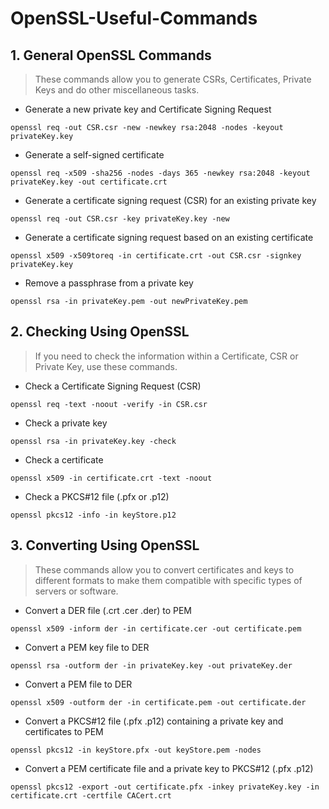 # OpenSSL-Useful-Commands
## 1. General OpenSSL Commands
> These commands allow you to generate CSRs, Certificates, Private Keys and do other miscellaneous tasks.

* Generate a new private key and Certificate Signing Request
```openssl
openssl req -out CSR.csr -new -newkey rsa:2048 -nodes -keyout privateKey.key
```
* Generate a self-signed certificate
```openssl
openssl req -x509 -sha256 -nodes -days 365 -newkey rsa:2048 -keyout privateKey.key -out certificate.crt
```
* Generate a certificate signing request (CSR) for an existing private key
```openssl
openssl req -out CSR.csr -key privateKey.key -new
```
* Generate a certificate signing request based on an existing certificate
```openssl
openssl x509 -x509toreq -in certificate.crt -out CSR.csr -signkey privateKey.key
```
* Remove a passphrase from a private key
```openssl
openssl rsa -in privateKey.pem -out newPrivateKey.pem
```

## 2. Checking Using OpenSSL
> If you need to check the information within a Certificate, CSR or Private Key, use these commands. 

* Check a Certificate Signing Request (CSR)
```openssl
openssl req -text -noout -verify -in CSR.csr
```
* Check a private key
```openssl
openssl rsa -in privateKey.key -check
```
* Check a certificate
```openssl
openssl x509 -in certificate.crt -text -noout
```
* Check a PKCS#12 file (.pfx or .p12)
```openssl
openssl pkcs12 -info -in keyStore.p12
```

## 3. Converting Using OpenSSL
> These commands allow you to convert certificates and keys to different formats to make them compatible with specific types of servers or software. 

* Convert a DER file (.crt .cer .der) to PEM
```openssl
openssl x509 -inform der -in certificate.cer -out certificate.pem
```
* Convert a PEM key file to DER
```openssl
openssl rsa -outform der -in privateKey.key -out privateKey.der
```
* Convert a PEM file to DER
```openssl
openssl x509 -outform der -in certificate.pem -out certificate.der
```
* Convert a PKCS#12 file (.pfx .p12) containing a private key and certificates to PEM
```openssl
openssl pkcs12 -in keyStore.pfx -out keyStore.pem -nodes
```
[comment]: # (You can add -nocerts to only output the private key or add -nokeys to only output the certificates.)
* Convert a PEM certificate file and a private key to PKCS#12 (.pfx .p12)
```openssl
openssl pkcs12 -export -out certificate.pfx -inkey privateKey.key -in certificate.crt -certfile CACert.crt
```
